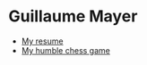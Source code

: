 # Guillaume Mayer 

- [My resume](https://guillaume-mayer.gihub.io/cv)
- [My humble chess game](https://guillaume-mayer.gihub.io/chess)